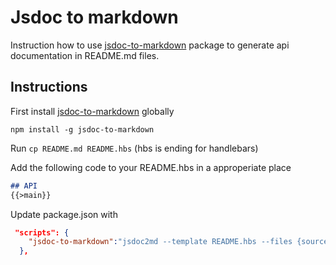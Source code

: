 # Jsdoc to markdown

Instruction how to use [jsdoc-to-markdown](https://www.npmjs.com/package/jsdoc-to-markdown) package
to generate api documentation in README.md files.

## Instructions
First install [jsdoc-to-markdown](https://www.npmjs.com/package/jsdoc-to-markdown) globally
```
npm install -g jsdoc-to-markdown
```

Run `cp README.md README.hbs` (hbs is ending for handlebars)

Add the following code to your README.hbs in a approperiate place 
```md
## API
{{>main}}
```

Update package.json with 

```json
 "scripts": {
    "jsdoc-to-markdown":"jsdoc2md --template README.hbs --files {source files with jsdoc space separated} > README.md"
  },
``` 
